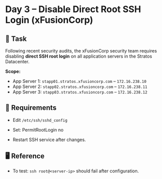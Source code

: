 # Day 3 – Disable Direct Root SSH Login (xFusionCorp)

## 🔧 Task
Following recent security audits, the xFusionCorp security team requires disabling **direct SSH root login** on all application servers in the Stratos Datacenter.

**Scope:**
- App Server 1: `stapp01.stratos.xfusioncorp.com` – `172.16.238.10`
- App Server 2: `stapp02.stratos.xfusioncorp.com` – `172.16.238.11`
- App Server 3: `stapp03.stratos.xfusioncorp.com` – `172.16.238.12`

## 📌 Requirements
- Edit `/etc/ssh/sshd_config`
- Set: PermitRootLogin no

- Restart SSH service after changes.

## 🖥️ Reference
- To test: `ssh root@<server-ip>` should fail after configuration.

